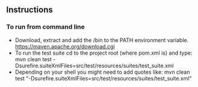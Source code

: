 ## Instructions
### To run from command line
* Download, extract and add the /bin to the PATH environment variable. https://maven.apache.org/download.cgi
* To run the test suite cd to the project root (where pom.xml is) and type:
mvn clean test -Dsurefire.suiteXmlFiles=src/test/resources/suites/test_suite.xml
* Depending on your shell you might need to add quotes like:
mvn clean test "-Dsurefire.suiteXmlFiles=src/test/resources/suites/test_suite.xml"